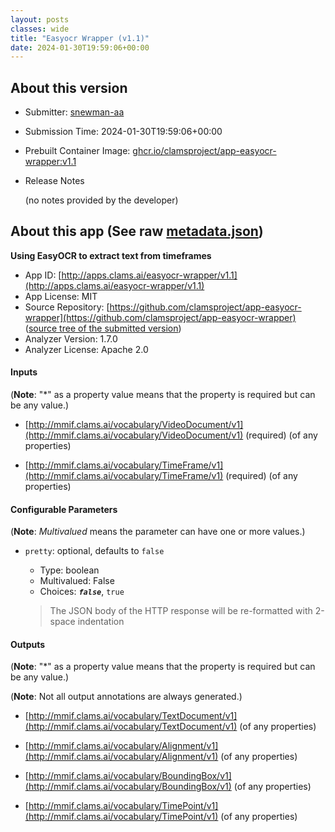 ```yaml
---
layout: posts
classes: wide
title: "Easyocr Wrapper (v1.1)"
date: 2024-01-30T19:59:06+00:00
---
```

## About this version

- Submitter: [snewman-aa](https://github.com/snewman-aa)
- Submission Time: 2024-01-30T19:59:06+00:00
- Prebuilt Container Image: [ghcr.io/clamsproject/app-easyocr-wrapper:v1.1](https://github.com/clamsproject/app-easyocr-wrapper/pkgs/container/app-easyocr-wrapper/v1.1)
- Release Notes

    (no notes provided by the developer)

## About this app (See raw [metadata.json](metadata.json))

**Using EasyOCR to extract text from timeframes**

- App ID: [http://apps.clams.ai/easyocr-wrapper/v1.1](http://apps.clams.ai/easyocr-wrapper/v1.1)
- App License: MIT
- Source Repository: [https://github.com/clamsproject/app-easyocr-wrapper](https://github.com/clamsproject/app-easyocr-wrapper) ([source tree of the submitted version](https://github.com/clamsproject/app-easyocr-wrapper/tree/v1.1))
- Analyzer Version: 1.7.0
- Analyzer License: Apache 2.0


#### Inputs
(**Note**: "*" as a property value means that the property is required but can be any value.)

- [http://mmif.clams.ai/vocabulary/VideoDocument/v1](http://mmif.clams.ai/vocabulary/VideoDocument/v1) (required)
(of any properties)

- [http://mmif.clams.ai/vocabulary/TimeFrame/v1](http://mmif.clams.ai/vocabulary/TimeFrame/v1) (required)
(of any properties)



#### Configurable Parameters
(**Note**: _Multivalued_ means the parameter can have one or more values.)

- `pretty`: optional, defaults to `false`

    - Type: boolean
    - Multivalued: False
    - Choices: **_`false`_**, `true`


    > The JSON body of the HTTP response will be re-formatted with 2-space indentation


#### Outputs
(**Note**: "*" as a property value means that the property is required but can be any value.)

(**Note**: Not all output annotations are always generated.)

- [http://mmif.clams.ai/vocabulary/TextDocument/v1](http://mmif.clams.ai/vocabulary/TextDocument/v1)
(of any properties)

- [http://mmif.clams.ai/vocabulary/Alignment/v1](http://mmif.clams.ai/vocabulary/Alignment/v1)
(of any properties)

- [http://mmif.clams.ai/vocabulary/BoundingBox/v1](http://mmif.clams.ai/vocabulary/BoundingBox/v1)
(of any properties)

- [http://mmif.clams.ai/vocabulary/TimePoint/v1](http://mmif.clams.ai/vocabulary/TimePoint/v1)
(of any properties)

